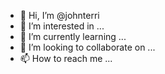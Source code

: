 - 👋 Hi, I’m @johnterri
- 👀 I’m interested in ...
- 🌱 I’m currently learning ...
- 💞️ I’m looking to collaborate on ...
- 📫 How to reach me ...

<!---
johnterri/johnterri is a ✨ special ✨ repository because its `README.md` (this file) appears on your GitHub profile.
You can click the Preview link to take a look at your changes.
--->
